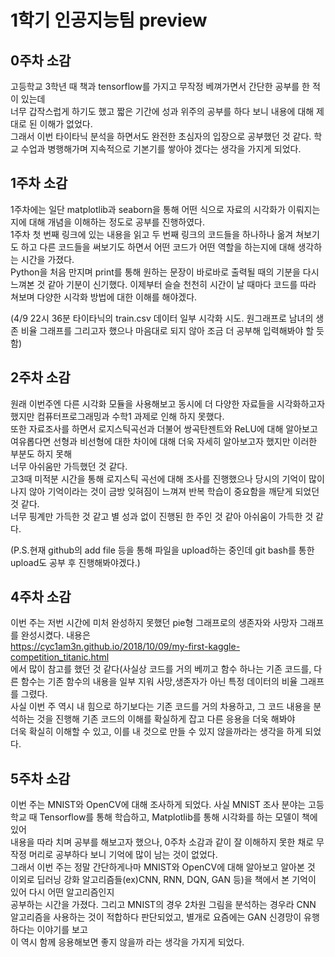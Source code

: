 # 1학기 인공지능팀 preview

## 0주차 소감
고등학교 3학년 때 책과 tensorflow를 가지고 무작정 베껴가면서 간단한 공부를 한 적이 있는데   
너무 갑작스럽게 하기도 했고 짧은 기간에 성과 위주의 공부를 하다 보니 내용에 대해 제대로 된 이해가 없었다.  
그래서 이번 타이타닉 분석을 하면서도 완전한 초심자의 입장으로 공부했던 것 같다. 학교 수업과 병행해가며 지속적으로 기본기를 쌓아야 겠다는 생각을 가지게 되었다.  

## 1주차 소감
1주차에는 일단 matplotlib과 seaborn을 통해 어떤 식으로 자료의 시각화가 이뤄지는지에 대해 개념을 이해하는 정도로 공부를 진행하였다.  
1주차 첫 번째 링크에 있는 내용을 읽고 두 번째 링크의 코드들을 하나하나 옮겨 쳐보기도 하고 다른 코드들을 써보기도 하면서 어떤 코드가 어떤 역할을 하는지에 대해 생각하는 시간을 가졌다.  
Python을 처음 만지며 print를 통해 원하는 문장이 바로바로 출력될 때의 기분을 다시 느껴본 것 같아 기분이 신기했다. 
이제부터 슬슬 천천히 시간이 날 때마다 코드를 따라 쳐보며 다양한 시각화 방법에 대한 이해를 해야겠다.


(4/9 22시 36분 타이타닉의 train.csv 데이터 일부 시각화 시도. 원그래프로 남녀의 생존 비율 그래프를 그리고자 했으나 마음대로 되지 않아 조금 더 공부해 입력해봐야 할 듯 함)

## 2주차 소감
원래 이번주엔 다른 시각화 모듈을 사용해보고 동시에 더 다양한 자료들을 시각화하고자 했지만 컴퓨터프로그래밍과 수학1 과제로 인해 하지 못했다.  
또한 자료조사를 하면서 로지스틱곡선과 더불어 쌍곡탄젠트와 ReLU에 대해 알아보고 여유롭다면 선형과 비선형에 대한 차이에 대해 더욱 자세히 알아보고자 했지만 이러한 부분도 하지 못해  
너무 아쉬움만 가득했던 것 같다.  
고3때 미적분 시간을 통해 로지스틱 곡선에 대해 조사를 진행했으나 당시의 기억이 많이 나지 않아 기억이라는 것이 금방 잊혀짐이 느껴져 반복 학습이 중요함을 깨닫게 되었던 것 같다.  
너무 핑계만 가득한 것 같고 별 성과 없이 진행된 한 주인 것 같아 아쉬움이 가득한 것 같다.
  
(P.S.현재 github의 add file 등을 통해 파일을 upload하는 중인데 git bash를 통한 upload도 공부 후 진행해봐야겠다.)
  
## 4주차 소감
이번 주는 저번 시간에 미처 완성하지 못했던 pie형 그래프로의 생존자와 사망자 그래프를 완성시켰다. 내용은  
https://cyc1am3n.github.io/2018/10/09/my-first-kaggle-competition_titanic.html  
에서 많이 참고를 했던 것 같다(사실상 코드를 거의 베끼고 함수 하나는 기존 코드를, 다른 함수는 기존 함수의 내용을 일부 지워 사망,생존자가 아닌 특정 데이터의 비율 그래프를 그렸다.  
사실 이번 주 역시 내 힘으로 하기보다는 기존 코드를 거의 차용하고, 그 코드 내용을 분석하는 것을 진행해 기존 코드의 이해를 확실하게 잡고 다른 응용을 더욱 해봐야  
더욱 확실히 이해할 수 있고, 이를 내 것으로 만들 수 있지 않을까라는 생각을 하게 되었다.  
  
## 5주차 소감
이번 주는 MNIST와 OpenCV에 대해 조사하게 되었다. 사실 MNIST 조사 분야는 고등학교 때 Tensorflow를 통해 학습하고, Matplotlib를 통해 시각화를 하는 모델이 책에 있어  
내용을 따라 치며 공부를 해보고자 했으나, 0주차 소감과 같이 잘 이해하지 못한 채로 무작정 머리로 공부하다 보니 기억에 많이 남는 것이 없었다.  
그래서 이번 주는 정말 간단하게나마 MNIST와 OpenCV에 대해 알아보고 알아본 것 이외로 딥러닝 강화 알고리즘들(ex)CNN, RNN, DQN, GAN 등)을 책에서 본 기억이 있어 다시 어떤 알고리즘인지  
공부하는 시간을 가졌다. 그리고 MNIST의 경우 2차원 그림을 분석하는 경우라 CNN 알고리즘을 사용하는 것이 적합하다 판단되었고, 별개로 요즘에는 GAN 신경망이 유행하다는 이야기를 보고  
이 역시 함께 응용해보면 좋지 않을까 라는 생각을 가지게 되었다.


